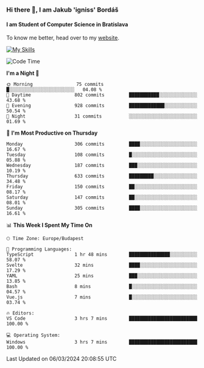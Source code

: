 ### Hi there 👋, I am Jakub 'igniss' Bordáš

#### I am Student of Computer Science in Bratislava
To know me better, head over to my [website](https://bordas.sk).

[![My Skills](https://skillicons.dev/icons?i=js,html,css,figma,svelte,java,kotlin,python,postgresql,typescript,nest,nodejs)](https://bordas.sk)


<!--START_SECTION:waka-->
![Code Time](http://img.shields.io/badge/Code%20Time-1%2C417%20hrs%2035%20mins-blue)

**I'm a Night 🦉** 

```text
🌞 Morning                75 commits          █░░░░░░░░░░░░░░░░░░░░░░░░   04.08 % 
🌆 Daytime                802 commits         ███████████░░░░░░░░░░░░░░   43.68 % 
🌃 Evening                928 commits         █████████████░░░░░░░░░░░░   50.54 % 
🌙 Night                  31 commits          ░░░░░░░░░░░░░░░░░░░░░░░░░   01.69 % 
```
📅 **I'm Most Productive on Thursday** 

```text
Monday                   306 commits         ████░░░░░░░░░░░░░░░░░░░░░   16.67 % 
Tuesday                  108 commits         █░░░░░░░░░░░░░░░░░░░░░░░░   05.88 % 
Wednesday                187 commits         ███░░░░░░░░░░░░░░░░░░░░░░   10.19 % 
Thursday                 633 commits         █████████░░░░░░░░░░░░░░░░   34.48 % 
Friday                   150 commits         ██░░░░░░░░░░░░░░░░░░░░░░░   08.17 % 
Saturday                 147 commits         ██░░░░░░░░░░░░░░░░░░░░░░░   08.01 % 
Sunday                   305 commits         ████░░░░░░░░░░░░░░░░░░░░░   16.61 % 
```


📊 **This Week I Spent My Time On** 

```text
🕑︎ Time Zone: Europe/Budapest

💬 Programming Languages: 
TypeScript               1 hr 48 mins        ███████████████░░░░░░░░░░   58.07 % 
Svelte                   32 mins             ████░░░░░░░░░░░░░░░░░░░░░   17.29 % 
YAML                     25 mins             ███░░░░░░░░░░░░░░░░░░░░░░   13.85 % 
Bash                     8 mins              █░░░░░░░░░░░░░░░░░░░░░░░░   04.57 % 
Vue.js                   7 mins              █░░░░░░░░░░░░░░░░░░░░░░░░   03.74 % 

🔥 Editors: 
VS Code                  3 hrs 7 mins        █████████████████████████   100.00 % 

💻 Operating System: 
Windows                  3 hrs 7 mins        █████████████████████████   100.00 % 
```


 Last Updated on 06/03/2024 20:08:55 UTC
<!--END_SECTION:waka-->
